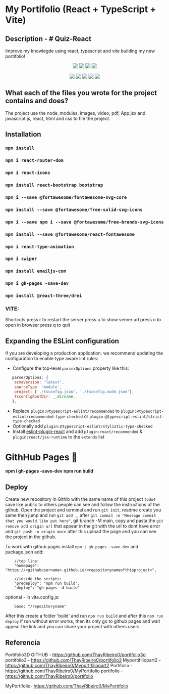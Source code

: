 # My Portifolio (React + TypeScript + Vite)

## Description - # Quiz-React

Improve my knowlegde using react, typescript and vite building my new portifolio!

<p align="center">
  <img src="https://img.shields.io/github/downloads/ThayRibeiro0/project0.2/total?color=%2300ff00&logo=Github&style=plastic" />
  <img src="https://img.shields.io/github/repo-size/ThayRibeiro0/project0.2?style=plastic" />
  <img src="https://img.shields.io/github/languages/top/ThayRibeiro0/project0.2?style=plastic" />
  <img src="https://img.shields.io/github/last-commit/ThayRibeiro0/project0.2?style=plastic" />
</p>

<p align="center">
    <img src="https://img.shields.io/badge/-TypeScript-blue?logo=typescript" />
    <img src="https://img.shields.io/badge/HTML-E34F26?&logo=html5&logoColor=white&style=flat"  />
    <img src="https://img.shields.io/badge/CSS-3776AB?&logo=css3&logoColor=white&style=flat" />
    <img src="https://img.shields.io/badge/-Vite-646CFF?logo=vite&logoColor=white&style=flat" />
    <img src="https://img.shields.io/badge/-ReactJs-61DAFB?logo=react&logoColor=white&style=flat">
</p>

## What each of the files you wrote for the project contains and does?

The project use the node_modules, images, video, pdf, App.jsx and javascript.js, react, html and css to file the project. 

## Installation

### `npm install`
### `npm i react-router-dom`
### `npm i react-icons`
### `npm install react-bootstrap bootstrap`
### `npm i --save @fortawesome/fontawesome-svg-core `
### `npm install --save @fortawesome/free-solid-svg-icons`
### `npm i --save npm i --save @fortawesome/free-brands-svg-icons`
### `npm install --save @fortawesome/react-fontawesome`
### `npm i react-type-animation`
### `npm i swiper`
### `npm install emailjs-com`
### `npm i gh-pages -save-dev`
### `npm install @react-three/drei`
### VITE:
Shortcuts
  press r to restart the server
  press u to show server url
  press o to open in browser
  press q to quit



## Expanding the ESLint configuration

If you are developing a production application, we recommend updating the configuration to enable type aware lint rules:

- Configure the top-level `parserOptions` property like this:

```js
   parserOptions: {
    ecmaVersion: 'latest',
    sourceType: 'module',
    project: ['./tsconfig.json', './tsconfig.node.json'],
    tsconfigRootDir: __dirname,
   },
```

- Replace `plugin:@typescript-eslint/recommended` to `plugin:@typescript-eslint/recommended-type-checked` or `plugin:@typescript-eslint/strict-type-checked`
- Optionally add `plugin:@typescript-eslint/stylistic-type-checked`
- Install [eslint-plugin-react](https://github.com/jsx-eslint/eslint-plugin-react) and add `plugin:react/recommended` & `plugin:react/jsx-runtime` to the `extends` list

# GithHub Pages 📃

**npm i gh-pages -save-dev**
**npm run build**

## Deploy

 Create new repository in Githib with the same name of this project `todo4` save like public to others people can see and follow the instructions of the github.
    Open the project and terminal and run `git init`, readme create you same then jump and run `git add .`, after `git commit -m "Message commit that you would like put here"`, git branch -M main, copy and pasta the `git remove add origin url` that appear in the git with the url to dont have error and `git push -u origin main` after this upload the page and you can see the project in the github.

 To work with github pages install `npm i gh-pages -save-dev` and package.json add:
       
        //top line:
        "homepage": "https://<githubusername>.github.io/<repositorynameofthisproject>",
        
        //inside the scripts:
        "predeploy": "npm run build",
        "deploy": "gh-pages -d build"

optional - in vite.config.js:

		base: "/repositoryname"

 After this create a folder 'build' and run `npm run build` and after this `npm run deploy` if run without error works, then its only go to github pages and wait appear the link and you can share your project with others users.
 
## Referencia

Portifolio3D GITHUB - https://github.com/ThayRibeiro0/portifolio3d
portifolio3 - https://github.com/ThayRibeiro0/portifolio3
Myportifiliopart2 - https://github.com/ThayRibeiro0/Myportifiliopart2
Portifolio - https://github.com/ThayRibeiro0/MyPortifolio
portifolio - https://github.com/ThayRibeiro0/portifolio

MyPortifolio- https://github.com/ThayRibeiro0/MyPortifolio



